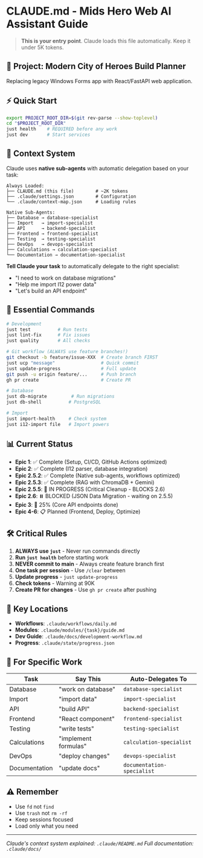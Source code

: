 # CLAUDE.md - Mids Hero Web AI Assistant Guide

> **This is your entry point**. Claude loads this file automatically. Keep it under 5K tokens.

## 🎯 Project: Modern City of Heroes Build Planner

Replacing legacy Windows Forms app with React/FastAPI web application.

## ⚡ Quick Start

```bash
export PROJECT_ROOT_DIR=$(git rev-parse --show-toplevel)
cd "$PROJECT_ROOT_DIR"
just health    # REQUIRED before any work
just dev       # Start services
```

## 📍 Context System

Claude uses **native sub-agents** with automatic delegation based on your task:

```
Always Loaded:
├── CLAUDE.md (this file)        # ~2K tokens
├── .claude/settings.json        # Configuration
└── .claude/context-map.json     # Loading rules

Native Sub-Agents:
├── Database → database-specialist
├── Import   → import-specialist  
├── API      → backend-specialist
├── Frontend → frontend-specialist
├── Testing  → testing-specialist
├── DevOps   → devops-specialist
├── Calculations → calculation-specialist
└── Documentation → documentation-specialist
```

**Tell Claude your task** to automatically delegate to the right specialist:
- "I need to work on database migrations"
- "Help me import I12 power data"
- "Let's build an API endpoint"

## 🚀 Essential Commands

```bash
# Development
just test          # Run tests
just lint-fix      # Fix issues
just quality       # All checks

# Git workflow (ALWAYS use feature branches!)
git checkout -b feature/issue-XXX  # Create branch FIRST
just ucp "message"                 # Quick commit
just update-progress               # Full update
git push -u origin feature/...     # Push branch
gh pr create                       # Create PR

# Database
just db-migrate         # Run migrations
just db-shell          # PostgreSQL

# Import
just import-health     # Check system
just i12-import file   # Import powers
```

## 📊 Current Status

- **Epic 1**: ✅ Complete (Setup, CI/CD, GitHub Actions optimized)
- **Epic 2**: ✅ Complete (I12 parser, database integration)
- **Epic 2.5.2**: ✅ Complete (Native sub-agents, workflows optimized)
- **Epic 2.5.3**: ✅ Complete (RAG with ChromaDB + Gemini)
- **Epic 2.5.5**: 🚧 IN PROGRESS (Critical Cleanup - BLOCKS 2.6)
- **Epic 2.6**: ⏸️ BLOCKED (JSON Data Migration - waiting on 2.5.5)
- **Epic 3**: 🚧 25% (Core API endpoints done)
- **Epic 4-6**: 📋 Planned (Frontend, Deploy, Optimize)

## 🛠️ Critical Rules

1. **ALWAYS use `just`** - Never run commands directly
2. **Run `just health`** before starting work
3. **NEVER commit to main** - Always create feature branch first
4. **One task per session** - Use `/clear` between
5. **Update progress** - `just update-progress`
6. **Check tokens** - Warning at 90K
7. **Create PR for changes** - Use `gh pr create` after pushing

## 📁 Key Locations

- **Workflows**: `.claude/workflows/daily.md`
- **Modules**: `.claude/modules/{task}/guide.md`
- **Dev Guide**: `.claude/docs/development-workflow.md`
- **Progress**: `.claude/state/progress.json`

## 🔧 For Specific Work

| Task | Say This | Auto-Delegates To |
|------|----------|-------------------|
| Database | "work on database" | `database-specialist` |
| Import | "import data" | `import-specialist` |
| API | "build API" | `backend-specialist` |
| Frontend | "React component" | `frontend-specialist` |
| Testing | "write tests" | `testing-specialist` |
| Calculations | "implement formulas" | `calculation-specialist` |
| DevOps | "deploy changes" | `devops-specialist` |
| Documentation | "update docs" | `documentation-specialist` |

## ⚠️ Remember

- Use `fd` not `find`
- Use `trash` not `rm -rf`
- Keep sessions focused
- Load only what you need

---

*Claude's context system explained: `.claude/README.md`*
*Full documentation: `.claude/docs/`*
